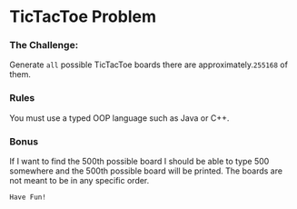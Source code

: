 # TicTacToe Problem

### The Challenge:
  Generate ```all``` possible TicTacToe boards there are approximately.```255168``` of them.

### Rules
  You must use a typed OOP language such as Java or C++.

### Bonus
  If I want to find the 500th possible board I should be able to type 500 somewhere and the 500th possible board will be printed. The boards are not meant to be in any specific order.

  ```Have Fun!```
